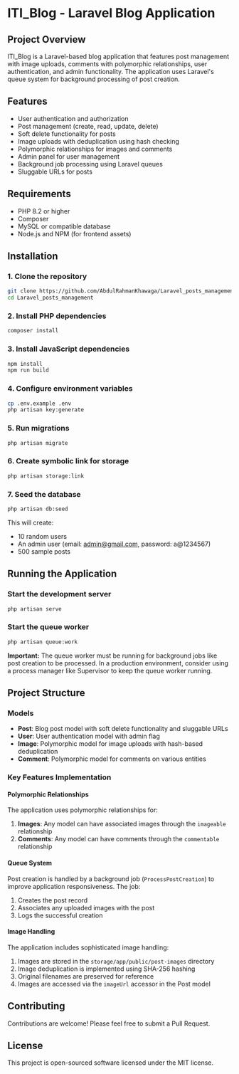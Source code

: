 # ITI_Blog - Laravel Blog Application

## Project Overview

ITI_Blog is a Laravel-based blog application that features post management with image uploads, comments with polymorphic relationships, user authentication, and admin functionality. The application uses Laravel's queue system for background processing of post creation.

## Features

- User authentication and authorization
- Post management (create, read, update, delete)
- Soft delete functionality for posts
- Image uploads with deduplication using hash checking
- Polymorphic relationships for images and comments
- Admin panel for user management
- Background job processing using Laravel queues
- Sluggable URLs for posts

## Requirements

- PHP 8.2 or higher
- Composer
- MySQL or compatible database
- Node.js and NPM (for frontend assets)

## Installation

### 1. Clone the repository
```bash
git clone https://github.com/AbdulRahmanKhawaga/Laravel_posts_management.git
cd Laravel_posts_management
```

### 2. Install PHP dependencies
```bash
composer install
```

### 3. Install JavaScript dependencies
```bash
npm install
npm run build
```

### 4. Configure environment variables
```bash
cp .env.example .env
php artisan key:generate
```

### 5. Run migrations
```bash
php artisan migrate
```

### 6. Create symbolic link for storage
```bash
php artisan storage:link
```

### 7. Seed the database
```bash
php artisan db:seed
```

This will create:
- 10 random users
- An admin user (email: admin@gmail.com, password: a@1234567)
- 500 sample posts

## Running the Application

### Start the development server
```bash
php artisan serve
```

### Start the queue worker
```bash
php artisan queue:work
```

**Important:** The queue worker must be running for background jobs like post creation to be processed. In a production environment, consider using a process manager like Supervisor to keep the queue worker running.

## Project Structure

### Models
- **Post**: Blog post model with soft delete functionality and sluggable URLs
- **User**: User authentication model with admin flag
- **Image**: Polymorphic model for image uploads with hash-based deduplication
- **Comment**: Polymorphic model for comments on various entities

### Key Features Implementation

#### Polymorphic Relationships
The application uses polymorphic relationships for:

1. **Images**: Any model can have associated images through the `imageable` relationship
2. **Comments**: Any model can have comments through the `commentable` relationship

#### Queue System
Post creation is handled by a background job (`ProcessPostCreation`) to improve application responsiveness. The job:

1. Creates the post record
2. Associates any uploaded images with the post
3. Logs the successful creation

#### Image Handling
The application includes sophisticated image handling:

1. Images are stored in the `storage/app/public/post-images` directory
2. Image deduplication is implemented using SHA-256 hashing
3. Original filenames are preserved for reference
4. Images are accessed via the `imageUrl` accessor in the Post model

## Contributing

Contributions are welcome! Please feel free to submit a Pull Request.

## License

This project is open-sourced software licensed under the MIT license.
